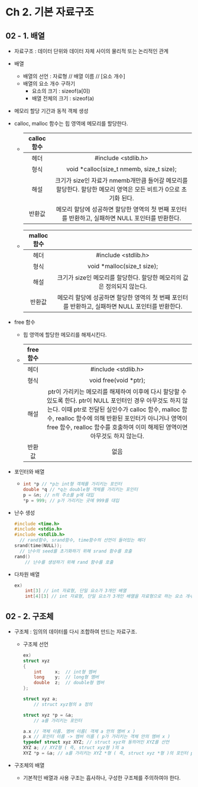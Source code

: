 # Ch 2. 기본 자료구조



## 02 - 1. 배열



- 자료구조 : 데이터 단위와 데이터 자체 사이의 물리적 또는 논리적인 관계



- 배열

  - 배열의 선언 : 자료형 // 배열 이름 // [요소 개수]
  - 배열의 요소 개수 구하기
    - 요소의 크기 : sizeof(a[0])
    - 배열 전체의 크기 : sizeof(a)

- 메모리 할당 기간과 동적 객체 생성

- calloc, malloc 함수는 힙 영역에 메모리를 할당한다.

  - | calloc 함수 |                                                              |
    | :---------: | :----------------------------------------------------------: |
    |    헤더     |                     #include <stdlib.h>                      |
    |    형식     |           void *calloc(size_t nmemb, size_t size);           |
    |    해설     | 크기가 size인 자료가 nmemb개만큼 들어갈 메모리를 할당한다. 할당한 메모리 영역은 모든 비트가 0으로 초기화 된다. |
    |   반환값    | 메모리 할당에 성공하면 할당한 영역의 첫 번째 포인터를 반환하고, 실패하면 NULL 포인터를 반환한다. |

    

  - | malloc 함수 |                                                              |
    | :---------: | :----------------------------------------------------------: |
    |    헤더     |                     #include <stdlib.h>                      |
    |    형식     |                  void *malloc(size_t size);                  |
    |    해설     | 크기가 size인 메모리를 할당한다. 할당한 메모리의 값은 정의되지 않는다. |
    |   반환값    | 메모리 할당에 성공하면 할당한 영역의 첫 번째 포인터를 반환하고, 실패하면 NULL 포인터를 반환한다. |



- free 함수

  - 힙 영역에 할당한 메모리를 해제시킨다.

  - | free 함수 |                                                              |
    | :-------: | :----------------------------------------------------------: |
    |   헤더    |                     #include <stdlib.h>                      |
    |   형식    |                    void free(void *ptr);                     |
    |   해설    | ptr이 가리키는 메모리를 해제하여 이후에 다시 할당할 수 있도록 한다. ptr이 NULL 포인터인 경우 아무것도 하지 않는다. 이때 ptr로 전달된 실인수가 calloc 함수, malloc 함수, realloc 함수에 의해 반환된 포인터가 아니거나 영역이 free 함수, realloc 함수를 호출하여 이미 해제된 영역이면 아무것도 하지 않는다. |
    |  반환값   |                             없음                             |



- 포인터와 배열

  - ```c
    int *p // *p는 int형 객체를 가리키는 포인터
    double *q // *q는 double형 객체를 가리키는 포인터
    p = &n; // n의 주소를 p에 대입
    *p = 999; // p가 가리키는 곳에 999를 대입
    ```

    

- 난수 생성

  ```c
  #include <time.h>
  #include <stdio.h>
  #include <stdlib.h>
  	// rand함수, srand함수, time함수의 선언이 들어있는 헤더
  srand(time(NULL));
  	// 난수의 seed를 초기화하기 위해 srand 함수를 호출
  rand()
      // 난수를 생성하기 위해 rand 함수를 호출
  ```

  

- 다차원 배열

  ```c
  ex)
      int[3] // int 자료형, 단일 요소가 3개인 배열
      int[4][3] // int 자료형, 단일 요소가 3개인 배열을 자료형으로 하는 요소 개수가 4개인 배열
  ```

  

## 02 - 2. 구조체



- 구조체 : 임의의 데이터를 다시 조합하여 만드는 자료구조.

  - 구조체 선언 

    ```c
    ex)
    struct xyz
    {
        int		x;	// int형 멤버
        long	y;	// long형 멤버
        double	z;	// double형 멤버
    };
    
    struct xyz a;
    	// struct xyz형의 a 정의
    
    struct xyz *p = &a;
    	// a를 가리키는 포인터
    
    a.x // 객체 이름. 멤버 이름( 객체 a 안의 멤버 x )
    p.x // 포인터 이름 -> 멤버 이름 ( p가 가리키는 객체 안의 멤버 x )
    typedef struct xyz XYZ; // struct xyz와 동의어인 XYZ를 선언
    XYZ a; // XYZ형 ( 즉, struct xyz형 )의 a
    XYZ *p = &a; // a를 가리키는 XYZ *형 ( 즉, struct xyz *형 )의 포인터 p *
    ```



- 구조체의 배열

  - 기본적인 배열과 사용 구조는 흡사하나, 구성한 구조체를 주의하여야 한다.

    